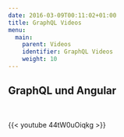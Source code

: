 ```yaml
---
date: 2016-03-09T00:11:02+01:00
title: GraphQL Videos
menu:
  main:
    parent: Videos
    identifier: GraphQL Videos
    weight: 10
---
```


## GraphQL und Angular

<br />

{{< youtube 44tW0uOiqkg >}}
